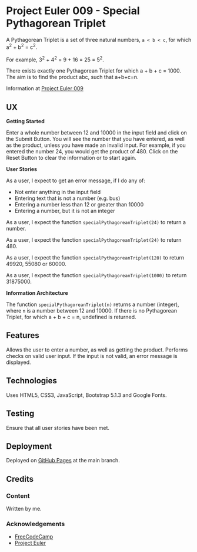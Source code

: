 # Project Euler 009 - Special Pythagorean Triplet

A Pythagorean Triplet is a set of three natural numbers, `a < b < c`, for which a<sup>2</sup> + b<sup>2</sup> = c<sup>2</sup>.

For example, 3<sup>2</sup> + 4<sup>2</sup> = 9 + 16 = 25 = 5<sup>2</sup>.

There exists exactly one Pythagorean Triplet for which a + b + c = 1000.
The aim is to find the product abc, such that a+b+c=n.

Information at [Project Euler 009](https://projecteuler.net/problem=9)

## UX

**Getting Started**

Enter a whole number between 12 and 10000 in the input field and click on the Submit Button.  You will see the number that you have entered, as well as the product, unless you have made an invalid input.  For example, if you entered the number 24, you would get the product of 480.  Click on the Reset Button to clear the information or to start again.

**User Stories**

As a user, I expect to get an error message, if I do any of:


- Not enter anything in the input field
- Entering text that is not a number (e.g. bus)
- Entering a number less than 12 or greater than 10000
- Entering a number, but it is not an integer

As a user, I expect the function `specialPythagoreanTriplet(24)` to return a number.

As a user, I expect the function `specialPythagoreanTriplet(24)` to return 480.

As a user, I expect the function `specialPythagoreanTriplet(120)` to return 49920, 55080 or 60000.

As a user, I expect the function `specialPythagoreanTriplet(1000)` to return 31875000.

**Information Architecture**

The function `specialPythagoreanTriplet(n)` returns a number (integer), where `n` is a number between 12 and 10000.  If there is no Pythagorean Triplet, for which a + b + c = n, undefined is returned.

## Features

Allows the user to enter a number, as well as getting the product.  Performs checks on valid user input.  If the input is not valid, an error message is displayed.

## Technologies

Uses HTML5, CSS3, JavaScript, Bootstrap 5.1.3 and Google Fonts.

## Testing

Ensure that all user stories have been met.

## Deployment

Deployed on [GitHub Pages](https://derektypist.github.io/project-euler-009) at the main branch.

## Credits

### Content

Written by me.

### Acknowledgements

- [FreeCodeCamp](https://www.freecodecamp.org)
- [Project Euler](https://projecteuler.net)